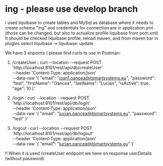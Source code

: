 # ing - please use develop branch
I used liquibase to create tables and MySql as database where it needs to create schema "ing" and credentials for connection are in application.yml.
(those can be changed, but also to actualize profile liquibase from pom.xml)
It should be checked liquibase profile, reload maven, and from maven bar in plugins select liquibase -> liquibase: update

We have 3 enpoints ( please find curls to use in Postman: 
1. /createUser :
curl --location --request POST 'http://localhost:8101/rest/api/db/createUser' \
--header 'Content-Type: application/json' \
--data-raw '{
    "email": "ioan1.oancea@itsmartsystems.eu",
    "password": "test",
    "firstName": "Oancea",
    "lastName": "Lucian",
    "isActive": true,
    "age": 10
}'


2. /login :
curl --location --request POST 'http://localhost:8101/rest/api/db/login' \
--header 'Content-Type: application/json' \
--data-raw '{
    "email": "lucian.oancea@itsmartsystems.eu",
    "password": "test"
}'


3. /logout :
curl --location --request POST 'http://localhost:8101/rest/api/db/logout' \
--header 'Content-Type: application/json' \
--data-raw '{
    "email": "lucian.oancea@itsmartsystems.eu"
}'

!! When it is  used /createUser endpoint we have on response userDetails (without password)
